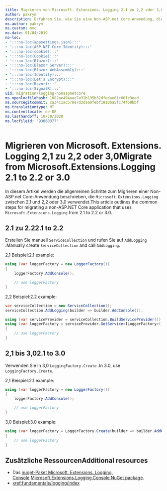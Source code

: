 ```yaml
---
title: Migrieren von Microsoft. Extensions. Logging 2,1 zu 2,2 oder 3,0
author: pakrym
description: Erfahren Sie, wie Sie eine Non-ASP.net Core-Anwendung, die Microsoft. Extensions. Logging verwendet, von 2,1 zu 2,2 oder 3,0 migrieren.
ms.author: pakrym
ms.custom: mvc
ms.date: 01/04/2019
no-loc:
- ':::no-loc(appsettings.json):::'
- ':::no-loc(ASP.NET Core Identity):::'
- ':::no-loc(cookie):::'
- ':::no-loc(Cookie):::'
- ':::no-loc(Blazor):::'
- ':::no-loc(Blazor Server):::'
- ':::no-loc(Blazor WebAssembly):::'
- ':::no-loc(Identity):::'
- ":::no-loc(Let's Encrypt):::"
- ':::no-loc(Razor):::'
- ':::no-loc(SignalR):::'
uid: migration/logging-nonaspnetcore
ms.openlocfilehash: 1082ae494aae7a31b195b32dfedae81c60fe3eed
ms.sourcegitcommit: ca34c1ac578e7d3daa0febf1810ba5fc74f60bbf
ms.translationtype: MT
ms.contentlocale: de-DE
ms.lasthandoff: 10/30/2020
ms.locfileid: "93060377"
---
```

# <a name="migrate-from-microsoftextensionslogging-21-to-22-or-30"></a><span data-ttu-id="8e072-103">Migrieren von Microsoft. Extensions. Logging 2,1 zu 2,2 oder 3,0</span><span class="sxs-lookup"><span data-stu-id="8e072-103">Migrate from Microsoft.Extensions.Logging 2.1 to 2.2 or 3.0</span></span>

<span data-ttu-id="8e072-104">In diesem Artikel werden die allgemeinen Schritte zum Migrieren einer Non-ASP.net Core-Anwendung beschrieben, die `Microsoft.Extensions.Logging` zwischen 2,1 und 2,2 oder 3,0 verwendet.</span><span class="sxs-lookup"><span data-stu-id="8e072-104">This article outlines the common steps for migrating a non-ASP.NET Core application that uses `Microsoft.Extensions.Logging` from 2.1 to 2.2 or 3.0.</span></span>

## <a name="21-to-22"></a><span data-ttu-id="8e072-105">2.1 zu 2.2</span><span class="sxs-lookup"><span data-stu-id="8e072-105">2.1 to 2.2</span></span>

<span data-ttu-id="8e072-106">Erstellen Sie manuell `ServiceCollection` und rufen Sie auf `AddLogging` .</span><span class="sxs-lookup"><span data-stu-id="8e072-106">Manually create `ServiceCollection` and call `AddLogging`.</span></span>

<span data-ttu-id="8e072-107">2,1 Beispiel:</span><span class="sxs-lookup"><span data-stu-id="8e072-107">2.1 example:</span></span>

```csharp
using (var loggerFactory = new LoggerFactory())
{
    loggerFactory.AddConsole();

    // use loggerFactory
}
```

<span data-ttu-id="8e072-108">2,2 Beispiel:</span><span class="sxs-lookup"><span data-stu-id="8e072-108">2.2 example:</span></span>

```csharp
var serviceCollection = new ServiceCollection();
serviceCollection.AddLogging(builder => builder.AddConsole());

using (var serviceProvider = serviceCollection.BuildServiceProvider())
using (var loggerFactory = serviceProvider.GetService<ILoggerFactory>())
{
    // use loggerFactory
}
```

## <a name="21-to-30"></a><span data-ttu-id="8e072-109">2,1 bis 3,0</span><span class="sxs-lookup"><span data-stu-id="8e072-109">2.1 to 3.0</span></span>

<span data-ttu-id="8e072-110">Verwenden Sie in 3,0 `LoggingFactory.Create` .</span><span class="sxs-lookup"><span data-stu-id="8e072-110">In 3.0, use `LoggingFactory.Create`.</span></span>

<span data-ttu-id="8e072-111">2,1 Beispiel:</span><span class="sxs-lookup"><span data-stu-id="8e072-111">2.1 example:</span></span>

```csharp
using (var loggerFactory = new LoggerFactory())
{
    loggerFactory.AddConsole();

    // use loggerFactory
}
```

<span data-ttu-id="8e072-112">3,0 Beispiel:</span><span class="sxs-lookup"><span data-stu-id="8e072-112">3.0 example:</span></span>

```csharp
using (var loggerFactory = LoggerFactory.Create(builder => builder.AddConsole()))
{
    // use loggerFactory
}
```

## <a name="additional-resources"></a><span data-ttu-id="8e072-113">Zusätzliche Ressourcen</span><span class="sxs-lookup"><span data-stu-id="8e072-113">Additional resources</span></span>

* <span data-ttu-id="8e072-114">Das [nuget-Paket Microsoft. Extensions. Logging. Console](https://www.nuget.org/packages/Microsoft.Extensions.Logging.Console/).</span><span class="sxs-lookup"><span data-stu-id="8e072-114">[Microsoft.Extensions.Logging.Console NuGet package](https://www.nuget.org/packages/Microsoft.Extensions.Logging.Console/).</span></span>
* <xref:fundamentals/logging/index>
